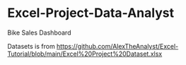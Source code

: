 # Excel-Project-Data-Analyst
Bike Sales Dashboard

Datasets is from https://github.com/AlexTheAnalyst/Excel-Tutorial/blob/main/Excel%20Project%20Dataset.xlsx
